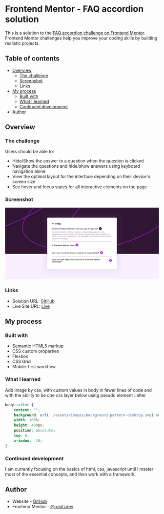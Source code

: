 # Frontend Mentor - FAQ accordion solution

This is a solution to the [FAQ accordion challenge on Frontend Mentor](https://www.frontendmentor.io/challenges/faq-accordion-wyfFdeBwBz). Frontend Mentor challenges help you improve your coding skills by building realistic projects.

## Table of contents

- [Overview](#overview)
  - [The challenge](#the-challenge)
  - [Screenshot](#screenshot)
  - [Links](#links)
- [My process](#my-process)
  - [Built with](#built-with)
  - [What I learned](#what-i-learned)
  - [Continued development](#continued-development)
- [Author](#author)

## Overview

### The challenge

Users should be able to:

- Hide/Show the answer to a question when the question is clicked
- Navigate the questions and hide/show answers using keyboard navigation alone
- View the optimal layout for the interface depending on their device's screen size
- See hover and focus states for all interactive elements on the page

### Screenshot

![Desktop](./assets/images/screenshot.png)

### Links

- Solution URL: [GitHub](https://github.com/ronitzdev/faq-accordion?tab=readme-ov-file)
- Live Site URL: [Live](https://faq-accordion-ronitzdev.netlify.app/)

## My process

### Built with

- Semantic HTML5 markup
- CSS custom properties
- Flexbox
- CSS Grid
- Mobile-first workflow

### What I learned

Add image by css, with custom values in body in fewer lines of code and with the ability to be one css layer below using pseudo element ::after

```css
body::after {
    content: "";
    background: url(../assets/images/background-pattern-desktop.svg) no-repeat center / cover;
    width: 100%;
    height: 400px;
    position: absolute;
    top: 0;
    z-index: -10;
}
```

### Continued development

I am currently focusing on the basics of html, css, javascript until I master most of the essential concepts, and then work with a framework.

## Author

- Website - [GitHub](https://github.com/ronitzdev)
- Frontend Mentor - [@ronitzdev](https://www.frontendmentor.io/profile/ronitzdev)
